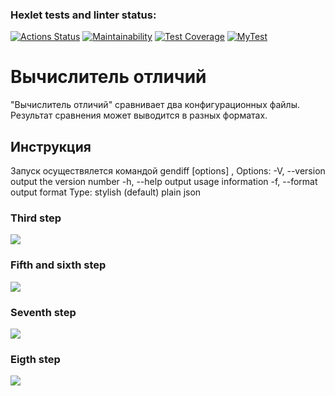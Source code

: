 ### Hexlet tests and linter status:
[![Actions Status](https://github.com/Wicked93/frontend-project-lvl2/workflows/hexlet-check/badge.svg)](https://github.com/Wicked93/frontend-project-lvl2/actions)
[![Maintainability](https://api.codeclimate.com/v1/badges/d35dcb4c7fca8c6faf55/maintainability)](https://codeclimate.com/github/Wicked93/frontend-project-lvl2/maintainability)
[![Test Coverage](https://api.codeclimate.com/v1/badges/865d1204e256a09818891f565ca74c8689aabab202ee245c8ce7a3203d2a6ab3/test_coverage)](https://codeclimate.com/github/Wicked93/frontend-project-lvl2/test_coverage)
[![MyTest](https://github.com/Wicked93/frontend-project-lvl2/actions/workflows/test-step.yml/badge.svg)](https://github.com/Wicked93/frontend-project-lvl2/actions/workflows/test-step.yml)

<h1>Вычислитель отличий</h1>
<p>"Вычислитель отличий" сравнивает два конфигурационных файлы. Результат сравнения может выводится в разных форматах. </p>

<h2>Инструкция</h2>
<p>Запуск осуществялется командой gendiff [options] ,<filepath1> <filepath2>
Options:
    -V, --version        output the version number
    -h, --help           output usage information
    -f, --format <type>  output format
Type:
    stylish (default)
    plain
    json</p>
<h3>Third step</h3>
<a href="https://asciinema.org/a/3av8pTQByxYKti9pDe5kAGVby" target="_blank"><img src="https://asciinema.org/a/3av8pTQByxYKti9pDe5kAGVby.svg" /></a>

<h3>Fifth and sixth step</h3>
<a href="https://asciinema.org/a/4rQZYEqOfOeNtXnyfFJbCbuBc" target="_blank"><img src="https://asciinema.org/a/4rQZYEqOfOeNtXnyfFJbCbuBc.svg" /></a>

<h3>Seventh step</h3>
<a href="https://asciinema.org/a/ZW8i0BwuTsMV8VjNJBu9Wei3z" target="_blank"><img src="https://asciinema.org/a/ZW8i0BwuTsMV8VjNJBu9Wei3z.svg" /></a>

<h3>Eigth step</h3>
<a href="https://asciinema.org/a/CEcYhF6v1OR3F6PBgV7raE4di" target="_blank"><img src="https://asciinema.org/a/CEcYhF6v1OR3F6PBgV7raE4di.svg" /></a>

